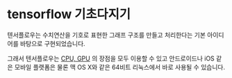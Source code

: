 # tensorflow 기초다지기
텐서플로우는 수치연산을 기호로 표현한 그래프 구조를 만들고 처리한다는 기본 아이디어를 바탕으로 구현되었습니다. 

그래서 텐서플로우는 [CPU, GPU](https://github.com/Kim-Jiwan/N.S.T-project/blob/master/study/CPUvsGPU.md) 의 장점을 모두 이용할 수 있고 안드로이드나 iOS 같은 모바일 플랫폼은 물론 맥 OS X와 같은 64비트 리눅스에서 바로 사용될 수 있습니다.